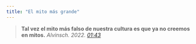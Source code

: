 ```yaml
---
title: "El mito más grande"
---
```


> **Tal vez el mito más falso  de nuestra cultura es que ya no creemos en mitos.**
 *Alvinsch. 2022. [01:43](https://www.youtube.com/watch?v=F92FB-Eatjs#t=103)*